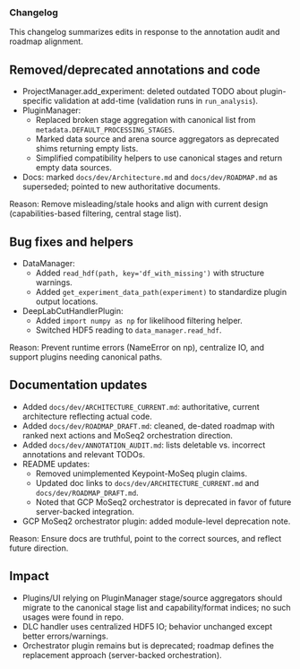 ### Changelog

This changelog summarizes edits in response to the annotation audit and roadmap alignment.

## Removed/deprecated annotations and code
- ProjectManager.add_experiment: deleted outdated TODO about plugin-specific validation at add-time (validation runs in `run_analysis`).
- PluginManager:
  - Replaced broken stage aggregation with canonical list from `metadata.DEFAULT_PROCESSING_STAGES`.
  - Marked data source and arena source aggregators as deprecated shims returning empty lists.
  - Simplified compatibility helpers to use canonical stages and return empty data sources.
- Docs: marked `docs/dev/Architecture.md` and `docs/dev/ROADMAP.md` as superseded; pointed to new authoritative documents.

Reason: Remove misleading/stale hooks and align with current design (capabilities-based filtering, central stage list).

## Bug fixes and helpers
- DataManager:
  - Added `read_hdf(path, key='df_with_missing')` with structure warnings.
  - Added `get_experiment_data_path(experiment)` to standardize plugin output locations.
- DeepLabCutHandlerPlugin:
  - Added `import numpy as np` for likelihood filtering helper.
  - Switched HDF5 reading to `data_manager.read_hdf`.

Reason: Prevent runtime errors (NameError on np), centralize IO, and support plugins needing canonical paths.

## Documentation updates
- Added `docs/dev/ARCHITECTURE_CURRENT.md`: authoritative, current architecture reflecting actual code.
- Added `docs/dev/ROADMAP_DRAFT.md`: cleaned, de-dated roadmap with ranked next actions and MoSeq2 orchestration direction.
- Added `docs/dev/ANNOTATION_AUDIT.md`: lists deletable vs. incorrect annotations and relevant TODOs.
- README updates:
  - Removed unimplemented Keypoint-MoSeq plugin claims.
  - Updated doc links to `docs/dev/ARCHITECTURE_CURRENT.md` and `docs/dev/ROADMAP_DRAFT.md`.
  - Noted that GCP MoSeq2 orchestrator is deprecated in favor of future server-backed integration.
- GCP MoSeq2 orchestrator plugin: added module-level deprecation note.

Reason: Ensure docs are truthful, point to the correct sources, and reflect future direction.

## Impact
- Plugins/UI relying on PluginManager stage/source aggregators should migrate to the canonical stage list and capability/format indices; no such usages were found in repo.
- DLC handler uses centralized HDF5 IO; behavior unchanged except better errors/warnings.
- Orchestrator plugin remains but is deprecated; roadmap defines the replacement approach (server-backed orchestration).